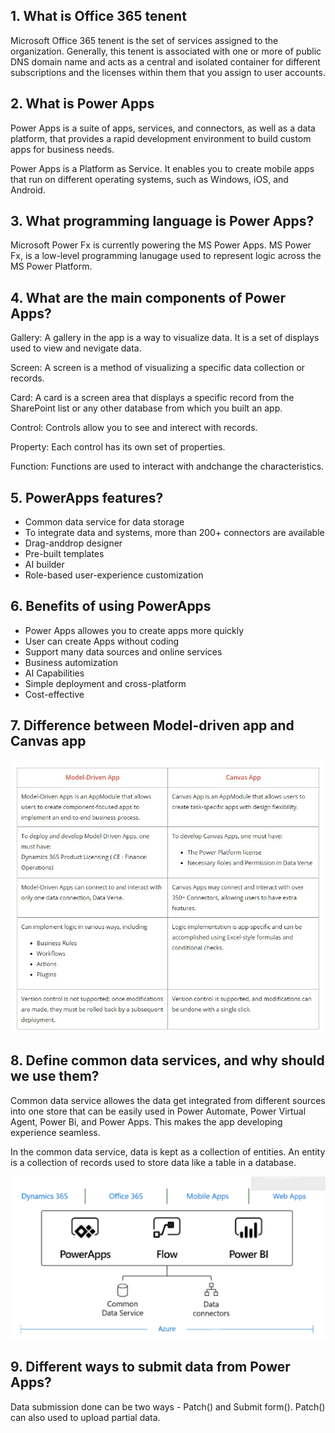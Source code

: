 ## 1. What is Office 365 tenent

Microsoft Office 365 tenent is the set of services assigned to the organization. Generally, this tenent is associated with one or more of public DNS domain name and acts as a central and isolated container for different subscriptions and the licenses within them that you assign to user accounts.

## 2. What is Power Apps

Power Apps is a suite of apps, services, and connectors, as well as a data platform, that provides a rapid development environment to build custom apps for business needs.

Power Apps is a Platform as Service. It enables you to create mobile apps that run on different operating systems, such as Windows, iOS, and Android.

## 3. What programming language is Power Apps?

Microsoft Power Fx is currently powering the MS Power Apps. MS Power Fx, is a low-level programming lanugage used to represent logic across the MS Power Platform.

## 4. What are the main components of Power Apps?

Gallery: A gallery in the app is a way to visualize data. It is a set of displays used to view and nevigate data.

Screen: A screen is a method of visualizing a specific data collection or records.

Card: A card is a screen area that displays a specific record from the SharePoint list or any other database from which you built an app.

Control: Controls allow you to see and interect with records.

Property: Each control has its own set of properties.

Function: Functions are used to interact with andchange the characteristics.

## 5. PowerApps features?

- Common data service for data storage
- To integrate data and systems, more than 200+ connectors are available
- Drag-anddrop designer
- Pre-built templates
- AI builder
- Role-based user-experience customization

## 6. Benefits of using PowerApps

- Power Apps allowes you to create apps more quickly
- User can create Apps without coding
- Support many data sources and online services
- Business automization
- AI Capabilities
- Simple deployment and cross-platform
- Cost-effective

## 7. Difference between Model-driven app and Canvas app

![alt text](modeldriven_vs_canvas_apps.jpg "modeldriven-vs-canvas-apps")

## 8. Define common data services, and why should we use them?

Common data service allowes the data get integrated from different sources into one store that can be easily used in Power Automate, Power Virtual Agent, Power Bi, and Power Apps. This makes the app developing experience seamless.

In the common data service, data is kept as a collection of entities. An entity is a collection of records used to store data like a table in a database.

![alt text](common-data-service-280422.png "common-data-service")

## 9. Different ways to submit data from Power Apps?

Data submission done can be two ways - Patch() and Submit form(). Patch() can also used to upload partial data.
